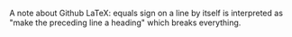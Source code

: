 A note about Github LaTeX: equals sign on a line by itself is interpreted as "make the preceding line a heading" which breaks everything.
